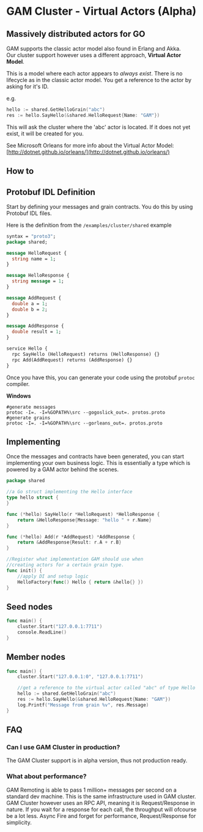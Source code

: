 # GAM Cluster - Virtual Actors (Alpha)

## Massively distributed actors for GO

GAM supports the classic actor model also found in Erlang and Akka.<br>
Our cluster support however uses a different approach, **Virtual Actor Model**.

This is a model where each actor appears to *always exist*.
There is no lifecycle as in the classic actor model.
You get a reference to the actor by asking for it's ID.

e.g.
```go
hello := shared.GetHelloGrain("abc")
res := hello.SayHello(&shared.HelloRequest{Name: "GAM"})
```
This will ask the cluster where the 'abc' actor is located.
If it does not yet exist, it will be created for you.

See Microsoft Orleans for more info about the Virtual Actor Model:
[http://dotnet.github.io/orleans/](http://dotnet.github.io/orleans/)

## How to

## Protobuf IDL Definition

Start by defining your messages and grain contracts.
You do this by using Protobuf IDL files.

Here is the definition from the `/examples/cluster/shared` example

```proto
syntax = "proto3";
package shared;

message HelloRequest {
  string name = 1;
}

message HelloResponse {
  string message = 1;
}

message AddRequest {
  double a = 1;
  double b = 2;
}

message AddResponse {
  double result = 1;
}

service Hello {
  rpc SayHello (HelloRequest) returns (HelloResponse) {} 
  rpc Add(AddRequest) returns (AddResponse) {}
}
```

Once you have this, you can generate your code using the protobuf `protoc` compiler.

**Windows**
```batch
#generate messages
protoc -I=. -I=%GOPATH%\src --gogoslick_out=. protos.proto
#generate grains 
protoc -I=. -I=%GOPATH%\src --gorleans_out=. protos.proto 
```

## Implementing

Once the messages and contracts have been generated, you can start implementing your own business logic.
This is essentially a type which is powered by a GAM actor behind the scenes.

```go
package shared

//a Go struct implementing the Hello interface
type hello struct {
}

func (*hello) SayHello(r *HelloRequest) *HelloResponse {
	return &HelloResponse{Message: "hello " + r.Name}
}

func (*hello) Add(r *AddRequest) *AddResponse {
	return &AddResponse{Result: r.A + r.B}
}

//Register what implementation GAM should use when 
//creating actors for a certain grain type.
func init() {
	//apply DI and setup logic
	HelloFactory(func() Hello { return &hello{} })
}
```

## Seed nodes

```go
func main() {
    cluster.Start("127.0.0.1:7711")
    console.ReadLine()
}
```

## Member nodes

```go
func main() {
	cluster.Start("127.0.0.1:0", "127.0.0.1:7711")

    //get a reference to the virtual actor called "abc" of type Hello
	hello := shared.GetHelloGrain("abc")
	res := hello.SayHello(&shared.HelloRequest{Name: "GAM"})
	log.Printf("Message from grain %v", res.Message)
}
```

## FAQ

### Can I use GAM Cluster in production?

The GAM Cluster support is in alpha version, thus not production ready.

### What about performance?

GAM Remoting is able to pass 1 million+ messages per second on a standard dev machine.
This is the same infrastructure used in GAM cluster.
GAM Cluster however uses an RPC API, meaning it is Request/Response in nature.
If you wait for a response for each call, the throughput will ofcourse be a lot less.
Async Fire and forget for performance, Request/Response for simplicity.

